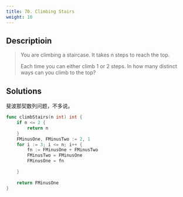 ```yaml
---
title: 70. Climbing Stairs
weight: 10
---
```


## Descriptioin
> You are climbing a staircase. It takes n steps to reach the top.
> 
> Each time you can either climb 1 or 2 steps. In how many distinct ways can you climb to the top?

## Solutions

斐波那契数列问题，不多说。
```go
func climbStairs(n int) int {
    if n <= 2 {
        return n
    }
    FMinusOne, FMinusTwo := 2, 1
    for i := 3; i <= n; i++ {
        fn := FMinusOne + FMinusTwo
        FMinusTwo = FMinusOne
        FMinusOne = fn
        
    }
    
    return FMinusOne
}

```
